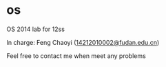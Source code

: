 os
==

OS 2014 lab for 12ss

In charge: Feng Chaoyi (14212010002@fudan.edu.cn)

Feel free to contact me when meet any problems
